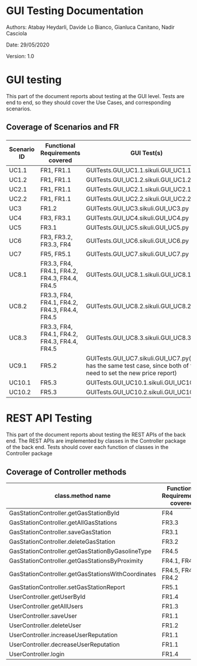 # GUI  Testing Documentation 

Authors: Atabay Heydarli, Davide Lo Bianco, Gianluca Canitano, Nadir Casciola

Date: 29/05/2020

Version: 1.0

# GUI testing

This part of the document reports about testing at the GUI level. Tests are end to end, so they should cover the Use Cases, and corresponding scenarios.

## Coverage of Scenarios and FR

### 

| Scenario ID | Functional Requirements covered | GUI Test(s) |
| ----------- | ------------------------------- | ----------- | 
| UC1.1  | FR1, FR1.1  | GUITests.GUI_UC1.1.sikuli.GUI_UC1.1.py |
| UC1.2  | FR1, FR1.1  | GUITests.GUI_UC1.2.sikuli.GUI_UC1.2.py | 
| UC2.1  | FR1, FR1.1  | GUITests.GUI_UC2.1.sikuli.GUI_UC2.1.py | 
| UC2.2  | FR1, FR1.1  | GUITests.GUI_UC2.2.sikuli.GUI_UC2.2.py |
| UC3  | FR1.2       | GUITests.GUI_UC3.sikuli.GUI_UC3.py  |             
| UC4  | FR3, FR3.1  | GUITests.GUI_UC4.sikuli.GUI_UC4.py |
| UC5  | FR3.1       | GUITests.GUI_UC5.sikuli.GUI_UC5.py |             
| UC6  | FR3, FR3.2, FR3.3, FR4 |GUITests.GUI_UC6.sikuli.GUI_UC6.py | 
| UC7  | FR5, FR5.1  | GUITests.GUI_UC7.sikuli.GUI_UC7.py|
| UC8.1  | FR3.3, FR4, FR4.1, FR4.2, FR4.3, FR4.4, FR4.5 |GUITests.GUI_UC8.1.sikuli.GUI_UC8.1.py| 
| UC8.2  | FR3.3, FR4, FR4.1, FR4.2, FR4.3, FR4.4, FR4.5 |GUITests.GUI_UC8.2.sikuli.GUI_UC8.2.py| 
| UC8.3  | FR3.3, FR4, FR4.1, FR4.2, FR4.3, FR4.4, FR4.5 |GUITests.GUI_UC8.3.sikuli.GUI_UC8.3.py|
| UC9.1  | FR5.2 |GUITests.GUI_UC7.sikuli.GUI_UC7.py(They has the same test case, since both of them need to set the new price report)|
| UC10.1 | FR5.3 | GUITests.GUI_UC10.1.sikuli.GUI_UC10.1.py|
| UC10.2 | FR5.3 |GUITests.GUI_UC10.2.sikuli.GUI_UC10.2.py  |       

# REST  API  Testing

This part of the document reports about testing the REST APIs of the back end. The REST APIs are implemented by classes in the Controller package of the back end. 
Tests should cover each function of classes in the Controller package

## Coverage of Controller methods


| class.method name | Functional Requirements covered |REST  API Test(s) | 
| ----------- | ------------------------------- | ----------- | 
| GasStationController.getGasStationById | FR4                             | getGasStationByIdApiTest() |     
|  GasStationController.getAllGasStations        | FR3.3                             |  getAllGasStationsApiTest()           |             
|GasStationController.saveGasStation        |   FR3.1                              | saveGasStationApiTest()            |             
| GasStationController.deleteGasStation       | FR3.2                                |           deleteGasStationApiTest()  |             
| GasStationController.getGasStationByGasolineType        |   FR4.5                              |        getGasStationsByGasolineApiTest()     |             
|GasStationController.getGasStationsByProximity        |  FR4.1, FR4.2                               |       getGasStationsByProximityApiTest()      |
|GasStationController.getGasStationsWithCoordinates        |  FR4.5, FR4.1, FR4.2                               |     getGasStationsWithCoordinates()        |
|GasStationController.setGasStationReport        | FR5.1                                |       setGasStationReportApiTest()      |
|UserController.getUserById        |     FR1.4                            |     getUserByIdApiTest()        |
|UserController.getAllUsers        |          FR1.3                       |      getAllUsersApiTest()       |
|UserController.saveUser        |               FR1.1                  |         saveUserApiTest()    |
|UserController.deleteUser        |               FR1.2                  |        deleteUserApiTest()     |
|UserController.increaseUserReputation        |        FR1.1                         |         increaseUserReputationApiTest()    |
|UserController.decreaseUserReputation        |           FR1.1                      |      decreaseUserReputationApiTest()       |
|UserController.login        |                            FR1.4     |       loginApiTest()      |             